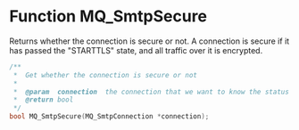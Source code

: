 # Function MQ_SmtpSecure

Returns whether the connection is secure or not. A connection is secure if it has passed the "STARTTLS" state, and all traffic over it is encrypted.

```c
/**
 *  Get whether the connection is secure or not
 *
 *  @param  connection  the connection that we want to know the status of
 *  @return bool
 */
bool MQ_SmtpSecure(MQ_SmtpConnection *connection);

```